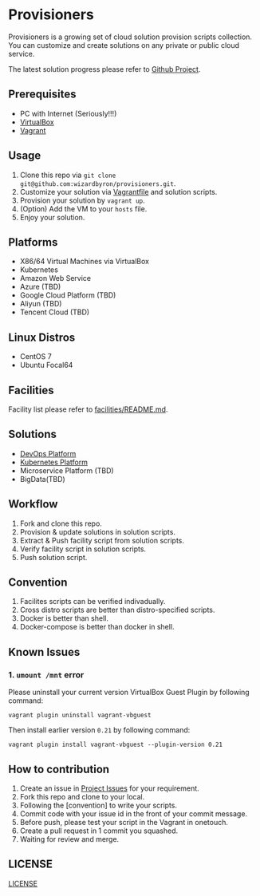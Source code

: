 # Provisioners

Provisioners is a growing set of cloud solution provision scripts collection. You can customize and create solutions on any private or public cloud service.

The latest solution progress please refer to [Github Project](https://github.com/wizardbyron/provisioners/projects/1).

## Prerequisites

* PC with Internet (Seriously!!!)
* [VirtualBox](https://www.virtualbox.org/)
* [Vagrant](https://vagrantup.com/)

## Usage

1. Clone this repo via `git clone git@github.com:wizardbyron/provisioners.git`.
2. Customize your solution via [Vagrantfile](/Vagrantfile) and solution scripts.
3. Provision your solution by `vagrant up`.
4. (Option) Add the VM to your `hosts` file.
5. Enjoy your solution.

## Platforms

* X86/64 Virtual Machines via VirtualBox
* Kubernetes
* Amazon Web Service
* Azure (TBD)
* Google Cloud Platform (TBD)
* Aliyun (TBD)
* Tencent Cloud (TBD)

## Linux Distros

* CentOS 7
* Ubuntu Focal64

## Facilities

Facility list please refer to [facilities/README.md](./facilities/README.md).

## Solutions

* [DevOps Platform](./solutions/devops/)
* [Kubernetes Platform](./solutions/k8s/)
* Microservice Platform (TBD)
* BigData(TBD)

## Workflow

1. Fork and clone this repo.
2. Provision & update solutions in solution scripts.
3. Extract & Push facility script from solution scripts.
4. Verify facility script in solution scripts.
5. Push solution script.

## Convention

1. Facilites scripts can be verified indivadually. 
2. Cross distro scripts are better than distro-specified scripts.
3. Docker is better than shell.
4. Docker-compose is better than docker in shell.

## Known Issues

### 1. `umount /mnt` error

Please uninstall your current version VirtualBox Guest Plugin by following command:

```vagrant plugin uninstall vagrant-vbguest```

Then install earlier version `0.21` by following command:

```vagrant plugin install vagrant-vbguest --plugin-version 0.21```

## How to contribution

1. Create an issue in [Project Issues](https://github.com/wizardbyron/provisioners/issues) for your requirement.
2. Fork this repo and clone to your local.
3. Following the [convention] to write your scripts.
4. Commit code with your issue id in the front of your commit message.
5. Before push, please test your script in the Vagrant in onetouch.
6. Create a pull request in 1 commit you squashed.
7. Waiting for review and merge.

## LICENSE

[LICENSE](/LICENSE)
